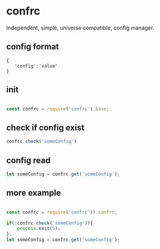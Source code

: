 
# confrc
Independent, simple, universe compatible, config manager.


## config format 
```
{
   'config':'value'
}

```

## init
```javascript

const confrc = require('confrc').base;
```

## check if config exist
```javascript
confrc.check('someConfig')
```

## config read
```javascript
let someConfig = confrc.get('someConfig');

```



## more example
```javascript

const confrc = require('confrc')).confrc;

if(!confrc.check('someConfig')){
    process.exit(5); 
};
let someConfig = confrc.get('someConfig');

```

